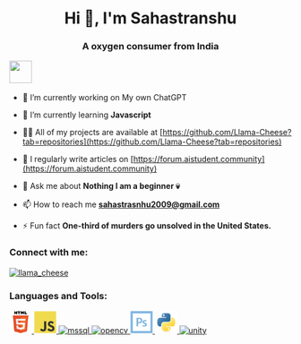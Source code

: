<h1 align="center">Hi 👋, I'm Sahastranshu</h1>
<h3 align="center">A oxygen consumer from India</h3>

<img src="https://www.google.com/url?sa=i&url=https%3A%2F%2Fgithub.com%2Frghdrizzle&psig=AOvVaw2UAvPFVUnWw-ychOGnascY&ust=1678732660978000&source=images&cd=vfe&ved=0CA8QjRxqFwoTCLib2tKE1_0CFQAAAAAdAAAAABAD" width="40" height="40" />

- 🔭 I’m currently working on My own ChatGPT

- 🌱 I’m currently learning **Javascript**

- 👨‍💻 All of my projects are available at [https://github.com/Llama-Cheese?tab=repositories](https://github.com/Llama-Cheese?tab=repositories)

- 📝 I regularly write articles on [https://forum.aistudent.community](https://forum.aistudent.community)

- 💬 Ask me about **Nothing I am a beginner 💀**

- 📫 How to reach me **sahastrasnhu2009@gmail.com**

- ⚡ Fun fact **One-third of murders go unsolved in the United States.**

<h3 align="left">Connect with me:</h3>
<p align="left">
<a href="https://www.youtube.com/c/llama_cheese" target="blank"><img align="center" src="https://raw.githubusercontent.com/rahuldkjain/github-profile-readme-generator/master/src/images/icons/Social/youtube.svg" alt="llama_cheese" height="30" width="40" /></a>
</p>

<h3 align="left">Languages and Tools:</h3>
<p align="left"> <a href="https://www.w3.org/html/" target="_blank" rel="noreferrer"> <img src="https://raw.githubusercontent.com/devicons/devicon/master/icons/html5/html5-original-wordmark.svg" alt="html5" width="40" height="40"/> </a> <a href="https://developer.mozilla.org/en-US/docs/Web/JavaScript" target="_blank" rel="noreferrer"> <img src="https://raw.githubusercontent.com/devicons/devicon/master/icons/javascript/javascript-original.svg" alt="javascript" width="40" height="40"/> </a> <a href="https://www.microsoft.com/en-us/sql-server" target="_blank" rel="noreferrer"> <img src="https://www.svgrepo.com/show/303229/microsoft-sql-server-logo.svg" alt="mssql" width="40" height="40"/> </a> <a href="https://opencv.org/" target="_blank" rel="noreferrer"> <img src="https://www.vectorlogo.zone/logos/opencv/opencv-icon.svg" alt="opencv" width="40" height="40"/> </a> <a href="https://www.photoshop.com/en" target="_blank" rel="noreferrer"> <img src="https://raw.githubusercontent.com/devicons/devicon/master/icons/photoshop/photoshop-line.svg" alt="photoshop" width="40" height="40"/> </a> <a href="https://www.python.org" target="_blank" rel="noreferrer"> <img src="https://raw.githubusercontent.com/devicons/devicon/master/icons/python/python-original.svg" alt="python" width="40" height="40"/> </a> <a href="https://unity.com/" target="_blank" rel="noreferrer"> <img src="https://www.vectorlogo.zone/logos/unity3d/unity3d-icon.svg" alt="unity" width="40" height="40"/> </a> </p>
